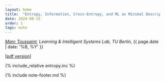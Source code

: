 ```yaml
---
layout: home
title:  "Entropy, Information, Cross-Entropy, and ML as Minimal Description Length"
date: 2024-08-15
order: 1
tags: note
---
```


*[Marc Toussaint](https://www.user.tu-berlin.de/mtoussai/), Learning &
Intelligent Systems Lab, TU Berlin,* {{ page.date  | date: '%B, %Y' }}

[[pdf version](../pdfs/entropy.pdf)]

{% include_relative entropy.inc %}

{% include note-footer.md %}
